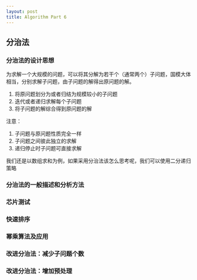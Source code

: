 ```yaml
---
layout: post
title: Algorithm Part 6
---
```


## 分治法 

### 分治法的设计思想

为求解一个大规模的问题，可以将其分解为若干个（通常两个）子问题，国模大体相当，分别求解子问题，由子问题的解得出原问题的解。

1. 将原问题划分为或者归结为规模较小的子问题
2. 迭代或者递归求解每个子问题
3. 将子问题的解综合得到原问题的解

注意：
1. 子问题与原问题性质完全一样
2. 子问题之间彼此独立的求解
3. 递归停止时子问题可直接求解

我们还是以数组求和为例，如果采用分治法该怎么思考呢，我们可以使用二分递归策略

### 分治法的一般描述和分析方法


### 芯片测试

### 快速排序

### 幂乘算法及应用

### 改进分治法：减少子问题个数

### 改进分治法：增加预处理
